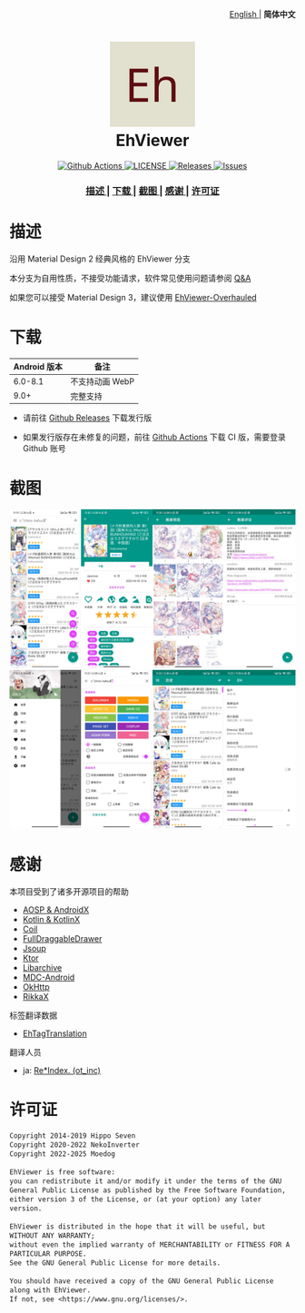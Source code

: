 <p align="right">
  <a href="/README.md">
  English
  </a>
  <span> | </span>
  <strong>简体中文</strong>
</p>

<h1 align="center">
  <img src="https://github.com/EhViewer-NekoInverter/Arts/blob/main/launcher_icon-web.webp" width="150" alt="EhViewer">
  <br>EhViewer<br>
</h1>

<p align="center">
  <a href="https://github.com/EhViewer-NekoInverter/EhViewer/actions/workflows/ci.yml">
    <img src="https://img.shields.io/github/actions/workflow/status/EhViewer-NekoInverter/EhViewer/ci.yml?style=flat-square" alt="Github Actions">
  </a>
  <a href="/LICENSE">
    <img src="https://img.shields.io/github/license/EhViewer-NekoInverter/EhViewer?style=flat-square" alt="LICENSE">
  </a>
  <a href="https://github.com/EhViewer-NekoInverter/Ehviewer/releases">
    <img src="https://img.shields.io/github/v/release/EhViewer-NekoInverter/Ehviewer?style=flat-square&include_prereleases" alt="Releases">
  </a>
  <a href="https://github.com/EhViewer-NekoInverter/EhViewer/issues">
    <img src="https://img.shields.io/github/issues/EhViewer-NekoInverter/EhViewer?style=flat-square" alt="Issues">
  </a>
</p>

<div align="center">
  <h3>
    <a href="#描述">
    描述
    </a>
    <span> | </span>
    <a href="#下载">
    下载
    </a>
    <span> | </span>
    <a href="#截图">
    截图
    </a>
    <span> | </span>
    <a href="#感谢">
    感谢
    </a>
    <span> | </span>
    <a href="#许可证">
    许可证
    </a>
  </h3>
</div>

# 描述

沿用 Material Design 2 经典风格的 EhViewer 分支

本分支为自用性质，不接受功能请求，软件常见使用问题请参阅 [Q&A](https://github.com/EhViewer-NekoInverter/EhViewer/issues/18)

如果您可以接受 Material Design 3，建议使用 [EhViewer-Overhauled](https://github.com/FooIbar/EhViewer)

# 下载

| Android 版本 | 备注         |
|------------|------------|
| 6.0-8.1    | 不支持动画 WebP |
| 9.0+       | 完整支持       |


- 请前往 [Github Releases](https://github.com/EhViewer-NekoInverter/EhViewer/releases) 下载发行版

- 如果发行版存在未修复的问题，前往 [Github Actions](https://github.com/EhViewer-NekoInverter/EhViewer/actions/workflows/ci.yml) 下载 CI 版，需要登录 Github 账号

# 截图

![screenshot-01](https://github.com/EhViewer-NekoInverter/Arts/blob/main/screenshot-01.webp)
![screenshot-02](https://github.com/EhViewer-NekoInverter/Arts/blob/main/screenshot-02.webp)

# 感谢

本项目受到了诸多开源项目的帮助

- [AOSP & AndroidX](https://source.android.com/)
- [Kotlin & KotlinX](https://kotlinlang.org/)
- [Coil](https://coil-kt.github.io/coil/)
- [FullDraggableDrawer](https://github.com/PureWriter/FullDraggableDrawer)
- [Jsoup](https://jsoup.org/)
- [Ktor](https://ktor.io/)
- [Libarchive](http://www.libarchive.org/)
- [MDC-Android](https://github.com/material-components/material-components-android)
- [OkHttp](https://square.github.io/okhttp/)
- [RikkaX](https://github.com/RikkaApps/RikkaX)

标签翻译数据

- [EhTagTranslation](https://github.com/EhTagTranslation/Database)

翻译人员

- ja: [Re*Index. (ot_inc)](https://github.com/reindex-ot)

# 许可证

    Copyright 2014-2019 Hippo Seven
    Copyright 2020-2022 NekoInverter
    Copyright 2022-2025 Moedog

    EhViewer is free software:
    you can redistribute it and/or modify it under the terms of the GNU General Public License as published by the Free Software Foundation,
    either version 3 of the License, or (at your option) any later version.

    EhViewer is distributed in the hope that it will be useful, but WITHOUT ANY WARRANTY;
    without even the implied warranty of MERCHANTABILITY or FITNESS FOR A PARTICULAR PURPOSE.
    See the GNU General Public License for more details.

    You should have received a copy of the GNU General Public License along with EhViewer.
    If not, see <https://www.gnu.org/licenses/>.
